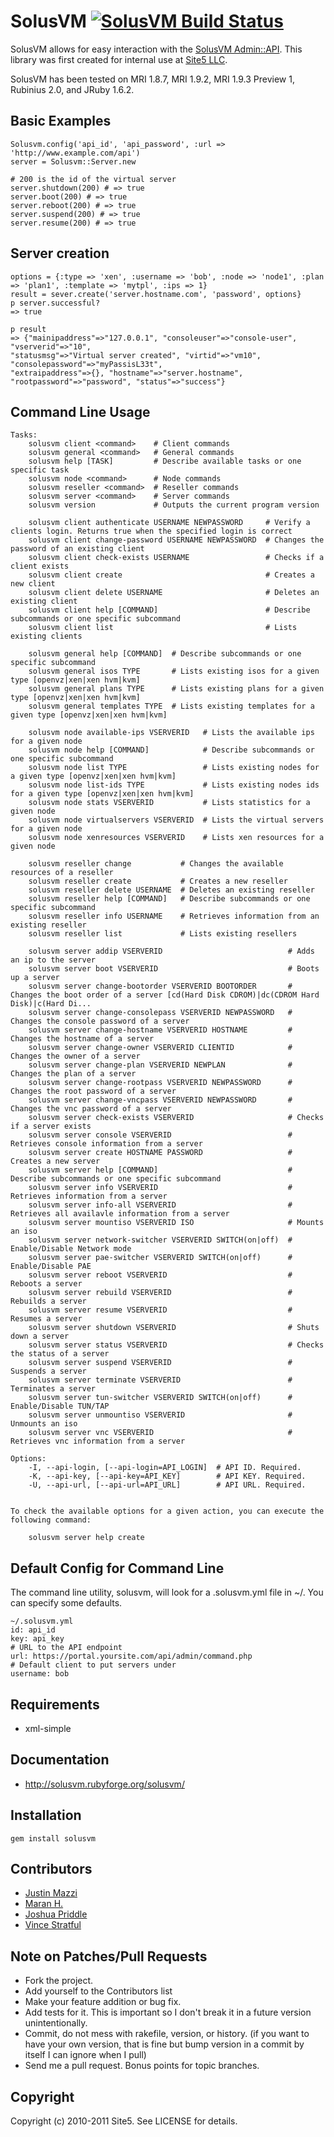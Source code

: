 SolusVM [![SolusVM Build Status][Build Icon]][Build Status]
===========================================================

SolusVM allows for easy interaction with the [SolusVM Admin::API][].
This library was first created for internal use at [Site5 LLC][].

SolusVM has been tested on MRI 1.8.7, MRI 1.9.2, MRI 1.9.3 Preview 1,
Rubinius 2.0, and JRuby 1.6.2.

[Site5 LLC]: http://www.site5.com
[SolusVM Admin::API]: http://wiki.solusvm.com/index.php/API:Admin
[Build Status]: http://travis-ci.org/site5/solusvm
[Build Icon]: https://secure.travis-ci.org/site5/solusvm.png?branch=master

Basic Examples
--------------

    Solusvm.config('api_id', 'api_password', :url => 'http://www.example.com/api')
    server = Solusvm::Server.new

    # 200 is the id of the virtual server
    server.shutdown(200) # => true
    server.boot(200) # => true
    server.reboot(200) # => true
    server.suspend(200) # => true
    server.resume(200) # => true

Server creation
---------------

    options = {:type => 'xen', :username => 'bob', :node => 'node1', :plan => 'plan1', :template => 'mytpl', :ips => 1}
    result = sever.create('server.hostname.com', 'password', options}
    p server.successful?
    => true

    p result
    => {"mainipaddress"=>"127.0.0.1", "consoleuser"=>"console-user", "vserverid"=>"10", 
    "statusmsg"=>"Virtual server created", "virtid"=>"vm10", "consolepassword"=>"myPassisL33t", 
    "extraipaddress"=>{}, "hostname"=>"server.hostname", "rootpassword"=>"password", "status"=>"success"}

Command Line Usage
------------------

    Tasks:
        solusvm client <command>    # Client commands
        solusvm general <command>   # General commands
        solusvm help [TASK]         # Describe available tasks or one specific task
        solusvm node <command>      # Node commands
        solusvm reseller <command>  # Reseller commands
        solusvm server <command>    # Server commands
        solusvm version             # Outputs the current program version

        solusvm client authenticate USERNAME NEWPASSWORD     # Verify a clients login. Returns true when the specified login is correct
        solusvm client change-password USERNAME NEWPASSWORD  # Changes the password of an existing client
        solusvm client check-exists USERNAME                 # Checks if a client exists
        solusvm client create                                # Creates a new client
        solusvm client delete USERNAME                       # Deletes an existing client
        solusvm client help [COMMAND]                        # Describe subcommands or one specific subcommand
        solusvm client list                                  # Lists existing clients

        solusvm general help [COMMAND]  # Describe subcommands or one specific subcommand
        solusvm general isos TYPE       # Lists existing isos for a given type [openvz|xen|xen hvm|kvm]
        solusvm general plans TYPE      # Lists existing plans for a given type [openvz|xen|xen hvm|kvm]
        solusvm general templates TYPE  # Lists existing templates for a given type [openvz|xen|xen hvm|kvm]

        solusvm node available-ips VSERVERID   # Lists the available ips for a given node
        solusvm node help [COMMAND]            # Describe subcommands or one specific subcommand
        solusvm node list TYPE                 # Lists existing nodes for a given type [openvz|xen|xen hvm|kvm]
        solusvm node list-ids TYPE             # Lists existing nodes ids for a given type [openvz|xen|xen hvm|kvm]
        solusvm node stats VSERVERID           # Lists statistics for a given node
        solusvm node virtualservers VSERVERID  # Lists the virtual servers for a given node
        solusvm node xenresources VSERVERID    # Lists xen resources for a given node

        solusvm reseller change           # Changes the available resources of a reseller
        solusvm reseller create           # Creates a new reseller
        solusvm reseller delete USERNAME  # Deletes an existing reseller
        solusvm reseller help [COMMAND]   # Describe subcommands or one specific subcommand
        solusvm reseller info USERNAME    # Retrieves information from an existing reseller
        solusvm reseller list             # Lists existing resellers

        solusvm server addip VSERVERID                            # Adds an ip to the server
        solusvm server boot VSERVERID                             # Boots up a server
        solusvm server change-bootorder VSERVERID BOOTORDER       # Changes the boot order of a server [cd(Hard Disk CDROM)|dc(CDROM Hard Disk)|c(Hard Di...
        solusvm server change-consolepass VSERVERID NEWPASSWORD   # Changes the console password of a server
        solusvm server change-hostname VSERVERID HOSTNAME         # Changes the hostname of a server
        solusvm server change-owner VSERVERID CLIENTID            # Changes the owner of a server
        solusvm server change-plan VSERVERID NEWPLAN              # Changes the plan of a server
        solusvm server change-rootpass VSERVERID NEWPASSWORD      # Changes the root password of a server
        solusvm server change-vncpass VSERVERID NEWPASSWORD       # Changes the vnc password of a server
        solusvm server check-exists VSERVERID                     # Checks if a server exists
        solusvm server console VSERVERID                          # Retrieves console information from a server
        solusvm server create HOSTNAME PASSWORD                   # Creates a new server
        solusvm server help [COMMAND]                             # Describe subcommands or one specific subcommand
        solusvm server info VSERVERID                             # Retrieves information from a server
        solusvm server info-all VSERVERID                         # Retrieves all availavle information from a server
        solusvm server mountiso VSERVERID ISO                     # Mounts an iso
        solusvm server network-switcher VSERVERID SWITCH(on|off)  # Enable/Disable Network mode
        solusvm server pae-switcher VSERVERID SWITCH(on|off)      # Enable/Disable PAE
        solusvm server reboot VSERVERID                           # Reboots a server
        solusvm server rebuild VSERVERID                          # Rebuilds a server
        solusvm server resume VSERVERID                           # Resumes a server
        solusvm server shutdown VSERVERID                         # Shuts down a server
        solusvm server status VSERVERID                           # Checks the status of a server
        solusvm server suspend VSERVERID                          # Suspends a server
        solusvm server terminate VSERVERID                        # Terminates a server
        solusvm server tun-switcher VSERVERID SWITCH(on|off)      # Enable/Disable TUN/TAP
        solusvm server unmountiso VSERVERID                       # Unmounts an iso
        solusvm server vnc VSERVERID                              # Retrieves vnc information from a server

    Options:
        -I, --api-login, [--api-login=API_LOGIN]  # API ID. Required.
        -K, --api-key, [--api-key=API_KEY]        # API KEY. Required.
        -U, --api-url, [--api-url=API_URL]        # API URL. Required.


    To check the available options for a given action, you can execute the following command:

        solusvm server help create

Default Config for Command Line
--------------------------------

The command line utility, solusvm, will look for a .solusvm.yml file in ~/. You can specify some defaults. 

    ~/.solusvm.yml
    id: api_id
    key: api_key
    # URL to the API endpoint
    url: https://portal.yoursite.com/api/admin/command.php
    # Default client to put servers under
    username: bob

Requirements
------------

* xml-simple

Documentation
-------------

* http://solusvm.rubyforge.org/solusvm/

Installation
------------

    gem install solusvm

Contributors
------------

* [Justin Mazzi](http://github.com/jmazzi)
* [Maran H.](http://github.com/maran)
* [Joshua Priddle](http://github.com/itspriddle)
* [Vince Stratful](http://github.com/Vincepbell)

Note on Patches/Pull Requests
-----------------------------
 
* Fork the project.
* Add yourself to the Contributors list
* Make your feature addition or bug fix.
* Add tests for it. This is important so I don't break it in a
  future version unintentionally.
* Commit, do not mess with rakefile, version, or history.
  (if you want to have your own version, that is fine but bump version in a commit by itself I can ignore when I pull)
* Send me a pull request. Bonus points for topic branches.

Copyright
---------

Copyright (c) 2010-2011 Site5. See LICENSE for details.
